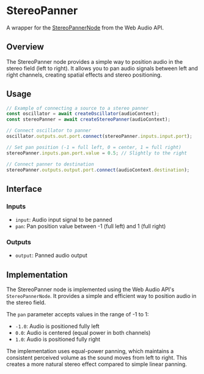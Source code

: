 # StereoPanner

A wrapper for the [StereoPannerNode](https://developer.mozilla.org/en-US/docs/Web/API/StereoPannerNode) from the Web Audio API.

## Overview

The StereoPanner node provides a simple way to position audio in the stereo field (left to right). It allows you to pan audio signals between left and right channels, creating spatial effects and stereo positioning.

## Usage

```javascript
// Example of connecting a source to a stereo panner
const oscillator = await createOscillator(audioContext);
const stereoPanner = await createStereoPanner(audioContext);

// Connect oscillator to panner
oscillator.outputs.out.port.connect(stereoPanner.inputs.input.port);

// Set pan position (-1 = full left, 0 = center, 1 = full right)
stereoPanner.inputs.pan.port.value = 0.5; // Slightly to the right

// Connect panner to destination
stereoPanner.outputs.output.port.connect(audioContext.destination);
```

## Interface

### Inputs
- `input`: Audio input signal to be panned
- `pan`: Pan position value between -1 (full left) and 1 (full right)

### Outputs
- `output`: Panned audio output

## Implementation

The StereoPanner node is implemented using the Web Audio API's `StereoPannerNode`. It provides a simple and efficient way to position audio in the stereo field.

The `pan` parameter accepts values in the range of -1 to 1:
- `-1.0`: Audio is positioned fully left
- `0.0`: Audio is centered (equal power in both channels)
- `1.0`: Audio is positioned fully right

The implementation uses equal-power panning, which maintains a consistent perceived volume as the sound moves from left to right. This creates a more natural stereo effect compared to simple linear panning.
